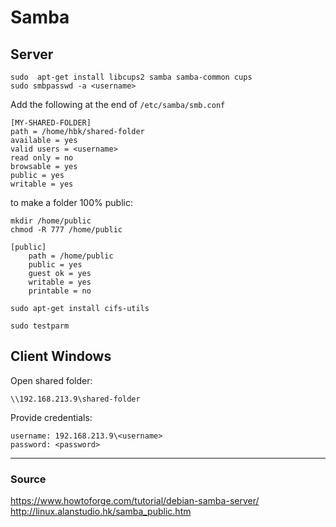 # Samba

## Server

```
sudo  apt-get install libcups2 samba samba-common cups
sudo smbpasswd -a <username>
```

Add the following at the end of ```/etc/samba/smb.conf```

```
[MY-SHARED-FOLDER]
path = /home/hbk/shared-folder
available = yes
valid users = <username>
read only = no
browsable = yes
public = yes
writable = yes
```

to make a folder 100% public:

```
mkdir /home/public
chmod -R 777 /home/public
```

```
[public]
    path = /home/public
    public = yes
    guest ok = yes
    writable = yes
    printable = no
```





```
sudo apt-get install cifs-utils
```

```
sudo testparm
```


## Client Windows


Open shared folder:

```
\\192.168.213.9\shared-folder
```

Provide credentials:
```
username: 192.168.213.9\<username>
password: <password>
```




* * *
### Source

https://www.howtoforge.com/tutorial/debian-samba-server/
http://linux.alanstudio.hk/samba_public.htm
